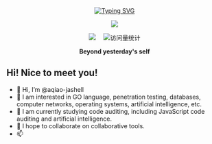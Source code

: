 <div align="center">
  
  <!-- dynamic typing effect 动态打字效果 -->
  <div align="center">
    <a href="https://blog.sunguoqi.com/">
      <img src="https://readme-typing-svg.demolab.com?font=Fira+Code&pause=1000&width=435&lines=fmt.println(%22Hello%2C%20World%22);金锹&center=true&size=27" alt="Typing SVG" />
    </a>
  </div>

  <!-- knock code pictures 敲代码的图片 -->
  <img src="https://cdn.jsdelivr.net/gh/sun0225SUN/sun0225SUN/assets/images/coding.gif" /><br>

  <!-- profile logo 个人资料徽标 -->
  <div align="center">
    <a href="https://cnaq.top"><img src="https://img.shields.io/badge/CNAQ-博客-blue" /></a>&emsp;
<!--     <a href="https://space.bilibili.com/23473180/"><img src="https://img.shields.io/badge/Bilibili-B站-ff69b4" /></a>&emsp;
    <a href="https://blog.csdn.net/qq_35578171/"><img src="https://img.shields.io/badge/CSDN-论坛-c32136" /></a>&emsp;
    <a href="https://www.zhihu.com/people/zhjunqiu"><img src="https://img.shields.io/badge/Zhihu-知乎-blue" /></a>&emsp; -->
    <!-- visitor statistics logo 访问量统计徽标 -->
    <img src="https://komarev.com/ghpvc/?username=aqiao-jashell&label=Views&color=0e75b6&style=flat" alt="访问量统计" />
  </div>
<p><b>Beyond yesterday's self</b></p>
</div>

## Hi! Nice to meet you!

<!-- 个人简介 -->
- 👋 Hi, I’m @aqiao-jashell
- 👀  I am interested in GO language, penetration testing, databases, computer networks, operating systems, artificial intelligence, etc.
- 🌱  I am currently studying code auditing, including JavaScript code auditing and artificial intelligence.
- 💞 I hope to collaborate on collaborative tools.
- 📫 
